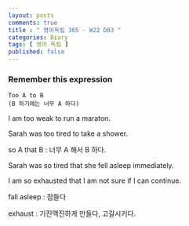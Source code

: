 ```yaml
---
layout: posts
comments: true
title : " 영어독립 365 - W22 D03 "
categories: Diary
tags: [ 영어 독립 ]
published: false
---
```


### Remember this expression

```text
Too A to B
(B 하기에는 너무 A 하다)
```

I am too weak to run a maraton.

Sarah was too tired to take a shower.

so A that B
 : 너무 A 해서 B 하다.

Sarah was so tired that she fell asleep immediately.

I am so exhausted that I am not sure if I can continue.

fall asleep
 : 잠들다

exhaust
 : 기진맥진하게 만들다, 고갈시키다.
